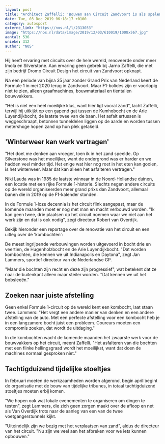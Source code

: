 ```yaml
---
layout: post
title: "Architect Zaffelli: 'Bouwen aan Circuit Zandvoort is als spelen in het zand'"
date: Tue, 03 Dec 2019 06:18:17 +0100
category: autosport
externe_link: "https://nos.nl/l/2313053"
image: "https://nos.nl/data/image/2019/12/03/610019/1008x567.jpg"
aantal: 536
unieke: 312
author: "NOS"
---
```


<p>Hij heeft ervaring met circuits over de hele wereld, renoveerde onder meer Imola en Silverstone. Aan ervaring geen gebrek bij Jarno Zaffelli, die met zijn bedrijf Dromo Circuit Design het circuit van Zandvoort opknapt.</p>
<p>Na een periode van bijna 35 jaar zonder Grand Prix van Nederland keert de Formule 1 in mei 2020 terug in Zandvoort. Maar F1-bolides zijn er voorlopig niet te zien, alleen graafmachines, bouwmateriaal en tientallen bouwvakkers.</p>
<p>"Het is niet een heel moeilijke klus, want hier ligt vooral zand", lacht Zaffelli, terwijl hij uitkijkt op een gapend gat tussen de Kumhobocht en de Arie Luyendijkbocht, de laatste twee van de baan. Het asfalt ertussen is weggeschraapt, betonnen tunneldelen liggen op de aarde en worden tussen metershoge hopen zand op hun plek getakeld.</p>
<h2>'Winterweer kan werk vertragen'</h2>
<p>"Het doet me denken aan vroeger, toen ik in het zand speelde. Op Silverstone was het moeilijker, want de ondergrond was er harder en we hadden veel minder tijd. Het enige wat hier nog roet in het eten kan gooien, is het winterweer. Maar dat kan alleen het asfalteren vertragen."</p>
<p>Niki Lauda was in 1985 de laatste winnaar in de Noord-Hollandse duinen, een locatie met een rijke Formule 1-historie. Slechts negen andere circuits op de wereld organiseerden meer grand prixs dan Zandvoort, allemaal banen die in 2019 op de F1-kalender stonden.</p>
<p>In de Formule 1-loze decennia is het circuit flink aangepast, maar de komende maanden moet er nog met man en macht verbouwd worden. "Ik kan geen twee, drie plaatsen op het circuit noemen waar we niet aan het werk zijn en dat is ook nodig", zegt directeur Robert van Overdijk.</p>
<p>Bekijk hieronder een reportage over de renovatie van het circuit en een uitleg over de 'kombochten':</p>
<p>De meest ingrijpende verbouwingen worden uitgevoerd in bocht drie en veertien, de Hugenholzbocht en de Arie Luyendijkbocht. "Dat worden kombochten, die kennen we uit Indianapolis en Daytona", zegt Jan Lammers, sportief directeur van de Nederlandse GP.</p>
<p>"Maar die bochten zijn recht en deze zijn progressief", wat betekent dat ze naar de buitenkant alleen maar steiler worden. "Dat kennen we uit het bobsleeën."</p>
<h2>Zoeken naar juiste afstelling</h2>
<p>Geen enkel Formule 1-circuit op de wereld kent een kombocht, laat staan twee. Lammers: "Het vergt een andere manier van denken en een andere afstelling van de auto. Met een perfecte afstelling voor een kombocht heb je in een langzamere bocht juist een probleem. Coureurs moeten een compromis zoeken, dat wordt de uitdaging."</p>
<p>In die kombochten wacht de komende maanden het zwaarste werk voor de bouwvakkers op het circuit, meent Zaffelli. "Het asfalteren van die bochten met een flinke hellingsgraad wordt het moeilijkst, want dat doen de machines normaal gesproken niet."</p>
<h2>Tachtigduizend tijdelijke stoeltjes</h2>
<p>In februari moeten de werkzaamheden worden afgerond, begin april begint de organisatie met de bouw van tijdelijke tribunes, in totaal tachtigduizend stoeltjes moeten erbij komen.</p>
<p>"We hopen ook wat lokale evenementen te organiseren om dingen te testen", zegt Lammers, die zich geen zorgen maakt over de afloop en net als Van Overdijk trots naar de aanleg van een van de twee voetgangerstunnels kijkt.</p>
<p>"Uiteindelijk zijn we bezig met het verplaatsen van zand", aldus de directeur van het circuit. "Nu zijn we veel aan het afbreken voor we iets kunnen opbouwen."</p>
